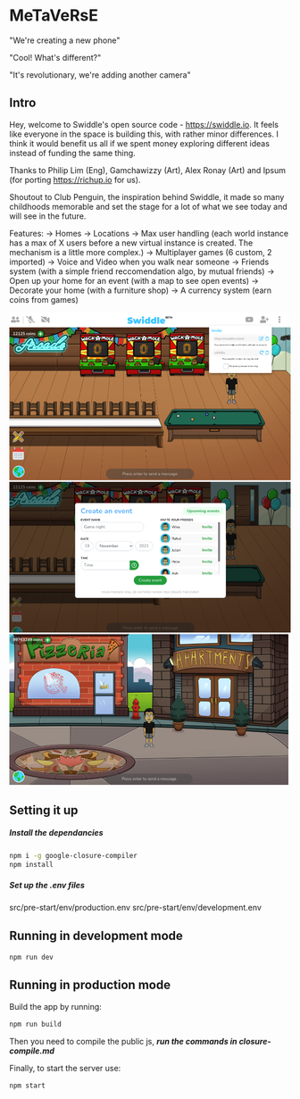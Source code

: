 # MeTaVeRsE

"We're creating a new phone"

"Cool! What's different?"

"It's revolutionary, we're adding another camera"

## Intro

Hey, welcome to Swiddle's open source code - https://swiddle.io. It feels like everyone in the space is building this, with rather minor differences. I think it would benefit us all if we spent money exploring different ideas instead of funding the same thing. 


Thanks to Philip Lim (Eng), Gamchawizzy (Art), Alex Ronay (Art) and Ipsum (for porting https://richup.io for us).

Shoutout to Club Penguin, the inspiration behind Swiddle, it made so many childhoods memorable and set the stage for a lot of what we see today and will see in the future.

Features:
-> Homes
-> Locations
-> Max user handling (each world instance has a max of X users before a new virtual instance is created. The mechanism is a little more complex.)
-> Multiplayer games (6 custom, 2 imported)
-> Voice and Video when you walk near someone
-> Friends system (with a simple friend reccomendation algo, by mutual friends)
-> Open up your home for an event (with a map to see open events)
-> Decorate your home (with a furniture shop)
-> A currency system (earn coins from games)


![alt text](https://github.com/ashwwwin/swiddle-source/blob/main/src/public/images/Screen-Shot-2021-11-20-at-16.36.41.png?raw=true)
![alt text](https://github.com/ashwwwin/swiddle-source/blob/main/src/public/images/Screen-Shot-2021-11-20-at-17.27.42.png?raw=true)
![alt text](https://github.com/ashwwwin/swiddle-source/blob/main/src/public/images/Screen-Shot-2021-11-22-at-07.06.06-p-500.png?raw=true)


## Setting it up


##### Install the dependancies
```bash
npm i -g google-closure-compiler
npm install

```
##### Set up the .env files
src/pre-start/env/production.env
src/pre-start/env/development.env


## Running in development mode
```bash
npm run dev
```

## Running in production mode
Build the app by running:

```bash
npm run build
```

Then you need to compile the public js, ***run the commands in closure-compile.md***

Finally, to start the server use:

```bash
npm start
```
